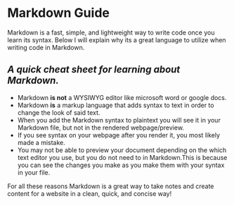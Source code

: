 # Markdown Guide

Markdown is a fast, simple, and lightweight way to write code once you learn its syntax. 
Below I will explain why its a great language to utilize when writing code in Markdown.

## _A quick cheat sheet for learning about Markdown._

- Markdown **is not** a WYSIWYG editor like microsoft word or google docs.
- Markdown **is** a markup language that adds syntax to text in order to change the look of said text.
- When you add the Markdown syntax to plaintext you will see it in your Markdown file, but not in the rendered webpage/preview.
- If you see syntax on your webpage after you render it, you most likely made a mistake.
- You may not be able to preview your document depending on the which text editor you use, but you do not need to in Markdown.This is because you can see the changes you make as you make them with your syntax in your file.

For all these reasons Markdown is a great way to take notes and create content for a website in a clean, quick, and concise way!
